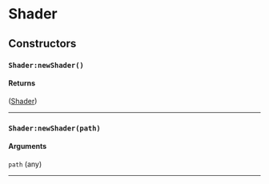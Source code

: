 # Shader

## Constructors
### `Shader:newShader()`

#### Returns
([Shader](https://3dreamengine.github.io/3DreamEngine/docu/classes/shader)) 


_________________

### `Shader:newShader(path)`

#### Arguments
`path` (any) 


_________________
